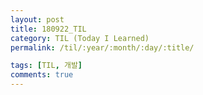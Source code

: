 ```yaml
---
layout: post
title: 180922_TIL
category: TIL (Today I Learned)
permalink: /til/:year/:month/:day/:title/

tags: [TIL, 개발]
comments: true
---
```

